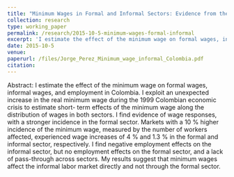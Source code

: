 ```yaml
---
title: "Minimum Wages in Formal and Informal Sectors: Evidence from the Colombian Crisis"
collection: research
type: working_paper
permalink: /research/2015-10-5-minimum-wages-formal-informal
excerpt: 'I estimate the effect of the minimum wage on formal wages, informal wages, and employment in Colombia. I exploit an unexpected increase in the real minimum wage during the 1999 Colombian economic crisis to estimate short- term effects of the minimum wage along the distribution of wages in both sectors. I find evidence of wage responses, with a stronger incidence in the formal sector. '
date: 2015-10-5
venue: 
paperurl: /files/Jorge_Perez_Minimum_wage_informal_Colombia.pdf
citation: 
---
```

Abstract: I estimate the effect of the minimum wage on formal wages, informal wages, and employment in Colombia. I exploit an unexpected increase in the real minimum wage during the 1999 Colombian economic crisis to estimate short- term effects of the minimum wage along the distribution of wages in both sectors. I find evidence of wage responses, with a stronger incidence in the formal sector. Markets with a 10 % higher incidence of the minimum wage, measured by the number of workers affected, experienced wage increases of 4 % and 1.3 % in the formal and informal sector, respectively. I find negative employment effects on the informal sector, but no employment effects on the formal sector, and a lack of pass-through across sectors. My results suggest that minimum wages affect the informal labor market directly and not through the formal sector.

